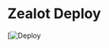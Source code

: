 # Zealot Deploy 
[![Deploy](https://us-east-1.console.aws.amazon.com/cloudformation/home?region=us-east-1#/stacks/create/review?templateURL=https://s3.amazonaws.com/zealotdeploy/WordPress_Single_Instance.template)
